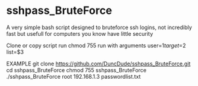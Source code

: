 # sshpass_BruteForce
A very simple bash script designed to bruteforce ssh logins, not incredibly fast but usefull for computers you know have little security 

Clone or copy script
run chmod 755
run with arguments
user=$1
target=$2
list=$3

EXAMPLE
git clone https://github.com/DuncDude/sshpass_BruteForce.git
cd sshpass_BruteForce
chmod 755 sshpass_BruteForce
./sshpass_BruteForce root 192.168.1.3 passwordlist.txt

